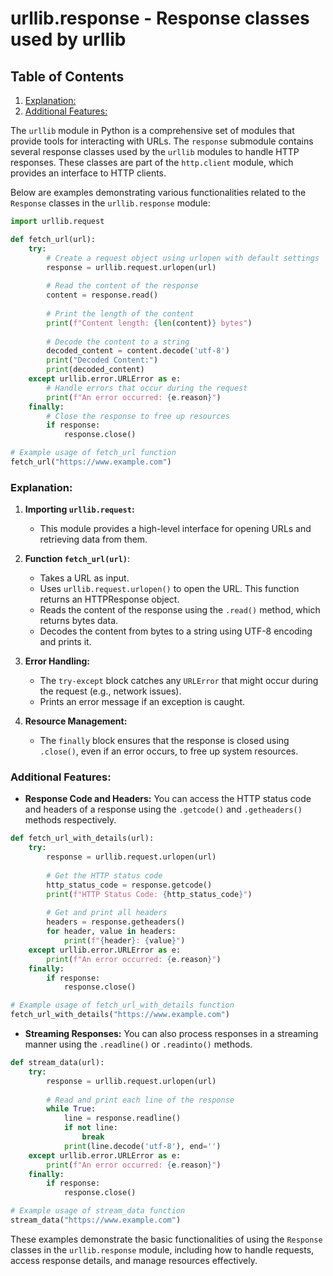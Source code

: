 # urllib.response - Response classes used by urllib
## Table of Contents

1. [Explanation:](#explanation)
2. [Additional Features:](#additional-features)



The `urllib` module in Python is a comprehensive set of modules that provide tools for interacting with URLs. The `response` submodule contains several response classes used by the `urllib` modules to handle HTTP responses. These classes are part of the `http.client` module, which provides an interface to HTTP clients.

Below are examples demonstrating various functionalities related to the `Response` classes in the `urllib.response` module:

```python
import urllib.request

def fetch_url(url):
    try:
        # Create a request object using urlopen with default settings
        response = urllib.request.urlopen(url)
        
        # Read the content of the response
        content = response.read()
        
        # Print the length of the content
        print(f"Content length: {len(content)} bytes")
        
        # Decode the content to a string
        decoded_content = content.decode('utf-8')
        print("Decoded Content:")
        print(decoded_content)
    except urllib.error.URLError as e:
        # Handle errors that occur during the request
        print(f"An error occurred: {e.reason}")
    finally:
        # Close the response to free up resources
        if response:
            response.close()

# Example usage of fetch_url function
fetch_url("https://www.example.com")
```

### Explanation:

1. **Importing `urllib.request`:** 
   - This module provides a high-level interface for opening URLs and retrieving data from them.

2. **Function `fetch_url(url)`**:
   - Takes a URL as input.
   - Uses `urllib.request.urlopen()` to open the URL. This function returns an HTTPResponse object.
   - Reads the content of the response using the `.read()` method, which returns bytes data.
   - Decodes the content from bytes to a string using UTF-8 encoding and prints it.

3. **Error Handling:**
   - The `try-except` block catches any `URLError` that might occur during the request (e.g., network issues).
   - Prints an error message if an exception is caught.

4. **Resource Management:**
   - The `finally` block ensures that the response is closed using `.close()`, even if an error occurs, to free up system resources.

### Additional Features:

- **Response Code and Headers:**
  You can access the HTTP status code and headers of a response using the `.getcode()` and `.getheaders()` methods respectively.

```python
def fetch_url_with_details(url):
    try:
        response = urllib.request.urlopen(url)
        
        # Get the HTTP status code
        http_status_code = response.getcode()
        print(f"HTTP Status Code: {http_status_code}")
        
        # Get and print all headers
        headers = response.getheaders()
        for header, value in headers:
            print(f"{header}: {value}")
    except urllib.error.URLError as e:
        print(f"An error occurred: {e.reason}")
    finally:
        if response:
            response.close()

# Example usage of fetch_url_with_details function
fetch_url_with_details("https://www.example.com")
```

- **Streaming Responses:**
  You can also process responses in a streaming manner using the `.readline()` or `.readinto()` methods.

```python
def stream_data(url):
    try:
        response = urllib.request.urlopen(url)
        
        # Read and print each line of the response
        while True:
            line = response.readline()
            if not line:
                break
            print(line.decode('utf-8'), end='')
    except urllib.error.URLError as e:
        print(f"An error occurred: {e.reason}")
    finally:
        if response:
            response.close()

# Example usage of stream_data function
stream_data("https://www.example.com")
```

These examples demonstrate the basic functionalities of using the `Response` classes in the `urllib.response` module, including how to handle requests, access response details, and manage resources effectively.
